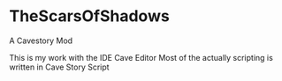 # TheScarsOfShadows
A Cavestory Mod

This is my work with the IDE Cave Editor 
Most of the actually scripting is written in Cave Story Script
